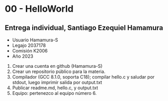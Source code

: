 # 00 - HelloWorld

## Entrega individual, Santiago Ezequiel Hamamura

- Usuario Hamamura-S
- Legajo 2037178 
- Comisión K2006
- Año 2023

1. Crear una cuenta en github (Hamamura-S)
2. Crear un repositorio público para la materia.
3. Compilador (GCC 8.1.0, soporta C18); compilar hello.c y saludar por stdout, luego imprimir salida por output.txt
4. Publicar readme.md, hello.c, y output.txt
5. Equipo: pertenezco al equipo número 6.

